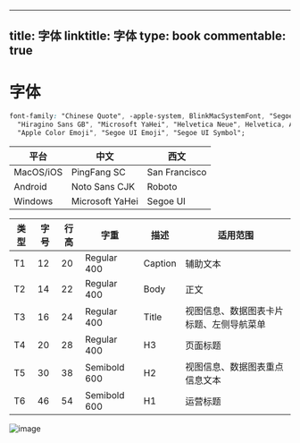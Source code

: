 
---
title: 字体
linktitle: 字体
type: book
commentable: true
---

# 字体

```css
font-family: "Chinese Quote", -apple-system, BlinkMacSystemFont, "Segoe UI", "PingFang SC",
  "Hiragino Sans GB", "Microsoft YaHei", "Helvetica Neue", Helvetica, Arial, sans-serif,
  "Apple Color Emoji", "Segoe UI Emoji", "Segoe UI Symbol";
```

| **平台**  | **中文**        | **西文**      |
| --------- | --------------- | ------------- |
| MacOS/iOS | PingFang SC     | San Francisco |
| Android   | Noto Sans CJK   | Roboto        |
| Windows   | Microsoft YaHei | Segoe UI      |

| 类型 | 字号 | 行高 | 字重         | 描述    | 适用范围                                 |
| ---- | ---- | ---- | ------------ | ------- | ---------------------------------------- |
| T1   | 12   | 20   | Regular 400  | Caption | 辅助文本                                 |
| T2   | 14   | 22   | Regular 400  | Body    | 正文                                     |
| T3   | 16   | 24   | Regular 400  | Title   | 视图信息、数据图表卡片标题、左侧导航菜单 |
| T4   | 20   | 28   | Regular 400  | H3      | 页面标题                                 |
| T5   | 30   | 38   | Semibold 600 | H2      | 视图信息、数据图表重点信息文本           |
| T6   | 46   | 54   | Semibold 600 | H1      | 运营标题                                 |

![image](https://user-images.githubusercontent.com/5803001/48979121-36160f00-f0f1-11e8-81a1-fd7c299cc39b.png)

    